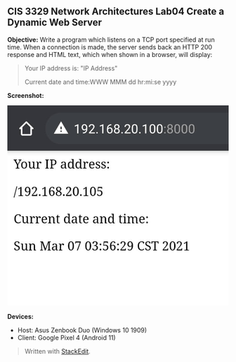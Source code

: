 ## CIS 3329 Network Architectures Lab04 Create a Dynamic Web Server
**Objective:**
Write a program which listens on a TCP port specified at run time. When a connection is made, the server sends back an HTTP 200 response and HTML text, which when shown in a browser, will display:

> Your IP address is: "IP Address"
> 
> Current date and time:WWW MMM dd hr:mi:se yyyy

**Screenshot:**

![](image/Screenshot.jpg)

**Devices:**
- Host: Asus Zenbook Duo (Windows 10 1909)
- Client: Google Pixel 4 (Android 11)
> Written with [StackEdit](https://stackedit.io/).

